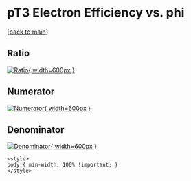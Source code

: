 # pT3 Electron Efficiency vs. phi

[[back to main](./)]



## Ratio

[![Ratio](../mtv/var/pT3_11_eff_phi.png){ width=600px }](../mtv/var/pT3_11_eff_phi.pdf)

## Numerator

[![Numerator](../mtv/num/pT3_11_eff_phi_num0.png){ width=600px }](../mtv/num/pT3_11_eff_phi_num0.pdf)

## Denominator

[![Denominator](../mtv/den/pT3_11_eff_phi_den.png){ width=600px }](../mtv/den/pT3_11_eff_phi_den.pdf)


``` {=html}
<style>
body { min-width: 100% !important; }
</style>
```
